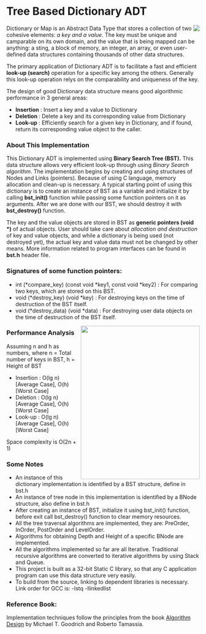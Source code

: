 # Tree Based Dictionary ADT

<img align="right" src="https://github.com/AKD92/Tree-Based-Dictionary-ADT/raw/master/bst.png">

Dictionary or Map is an Abstract Data Type that stores a collection of two cohesive elements: <i>a key and a value</i>. The key must be unique and camparable on its own domain, and the value that is being mapped can be anything: a sting, a block of memory, an integer, an array, or even user-defined data structures containing thousands of other data structures.

The primary application of Dictionary ADT is to facilitate a fast and efficient <b>look-up (search)</b> operation for a specific key among the others. Generally this look-up operation relys on the comparability and uniqueness of the key.

The design of good Dictionary data structure means good algorithmic performance in 3 general areas:
  * <b>Insertion</b> : Insert a key and a value to Dictionary
  * <b>Deletion</b>  : Delete a key and its corresponding value from Dictionary
  * <b>Look-up</b>   : Efficiently search for a given key in Dictionary, and if found, return its corresponding value object to the caller.

### About This Implementation
This Dictionary ADT is implemented using <b>Binary Search Tree (BST).</b> This data structure allows very efficient look-up through using <i>Binary Search algorithm</i>. The implementation begins by creating and using structures of Nodes and Links (pointers). Because of using C language, memory allocation and clean-up is necessary. A typical starting point of using this dictionary is to create an instance of BST as a variable and initialize it by calling <b>bst_init()</b> function while passing some function pointers on it as arguments. After we are done with our BST, we should destroy it with <b>bst_destroy()</b> function.

The key and the value objects are stored in BST as <b>generic pointers (void *)</b> of actual objects. User should take care about <i>allocation and destruction</i> of key and value objects, and while a dictionary is being used (not destroyed yet), the actual key and value data must not be changed by other means. More information related to program interfaces can be found in <b>bst.h</b> header file.

### Signatures of some function pointers:
  * int (*compare_key) (const void *key1, const void *key2) : For comparing two keys, which are stored on this BST.
  * void (*destroy_key) (void *key) : For destroying keys on the time of destruction of the BST itself.
  * void (*destroy_data) (void *data) : For destroying user data objects on the time of destruction of the BST itself.

<img align="right" height="400" width="310" src="https://github.com/AKD92/Tree-Based-Dictionary-ADT/raw/master/book_ds_mtrt.jpg">

### Performance Analysis
Assuming n and h as numbers, where n = Total number of keys in BST, h = Height of BST
  * Insertion : O(lg n)         [Average Case],         O(h)         [Worst Case]
  * Deletion  : O(lg n)         [Average Case],         O(h)         [Worst Case]
  * Look-up   : O(lg n)         [Average Case],         O(h)         [Worst Case]
 
Space complexity is O(2n + 1)

### Some Notes
  * An instance of this dictionary implementation is identified by a BST structure, define in bst.h
  * An instance of tree node in this implementation is identified by a BNode structure, also define in bst.h
  * After creating an instance of BST, initialize it using bst_init() function, before exit call bst_destroy() function to clear memory resources.
  * All the tree traversal algorithms are implemented, they are: PreOrder, InOrder, PostOrder and LevelOrder.
  * Algorithms for obtaining Depth and Height of a specific BNode are implemented.
  * All the algorithms implemented so far are all Iterative. Traditional recursive algorithms are converted to iterative algorithms by using Stack and Queue.
  * This project is built as a 32-bit Static C library, so that any C application program can use this data structure very easily.
  * To build from the source, linking to dependent libraries is necessary. Link order for GCC is: -lstq -llinkedlist

### Reference Book:
Implementation techniques follow the principles from the book <a href="http://ww3.algorithmdesign.net/">Algorithm Design</a> by Michael T. Goodrich and Roberto Tamassia.

